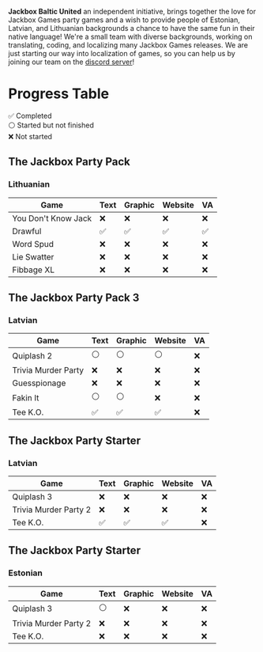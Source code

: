 <strong>Jackbox Baltic United</strong> an independent initiative, brings together the love for Jackbox Games party games and a wish to provide people of Estonian, Latvian, and Lithuanian backgrounds a chance to have the same fun in their native language! We're a small team with diverse backgrounds, working on translating, coding, and localizing many Jackbox Games releases. We are just starting our way into localization of games, so you can help us by joining our team on the [discord server](https://discord.com/invite/TNK3wsHHUW)!

# Progress Table
✅ Completed</br>
⚪ Started but not finished</br>
❌ Not started

## The Jackbox Party Pack
### Lithuanian
| Game | Text | Graphic | Website | VA |
| ------------- | ------------- | ------------- | ------------- | ------------- |
| You Don't Know Jack | ❌ | ❌ | ❌ | ❌ |
| Drawful | ✅ | ✅ | ✅ | ✅ |
| Word Spud  | ❌ | ❌ | ❌ | ❌ |
| Lie Swatter | ❌ | ❌ | ❌ | ❌ |
| Fibbage XL | ❌ | ❌ | ❌ | ❌ |

## The Jackbox Party Pack 3
### Latvian
| Game | Text | Graphic | Website | VA |
| ------------- | ------------- | ------------- | ------------- | ------------- |
| Quiplash 2 | ⚪ | ⚪ | ⚪ | ❌ |
| Trivia Murder Party  | ❌ | ❌ | ❌ | ❌ |
| Guesspionage  | ❌ | ❌ | ❌ | ❌ |
| Fakin It | ⚪ | ⚪ | ❌ | ❌ |
| Tee K.O. | ✅ | ✅ | ✅ | ❌ |

## The Jackbox Party Starter
### Latvian
| Game | Text | Graphic | Website | VA |
| ------------- | ------------- | ------------- | ------------- | ------------- |
| Quiplash 3 | ❌ | ❌ | ❌ | ❌ |
| Trivia Murder Party 2  | ❌ | ❌ | ❌ | ❌ |
| Tee K.O. | ✅ | ✅ | ✅ | ❌ |

## The Jackbox Party Starter
### Estonian
| Game | Text | Graphic | Website | VA |
| ------------- | ------------- | ------------- | ------------- | ------------- |
| Quiplash 3 | ⚪ | ❌ | ❌ | ❌ |
| Trivia Murder Party 2  | ❌ | ❌ | ❌ | ❌ |
| Tee K.O. | ❌ | ❌ | ❌ | ❌ |
